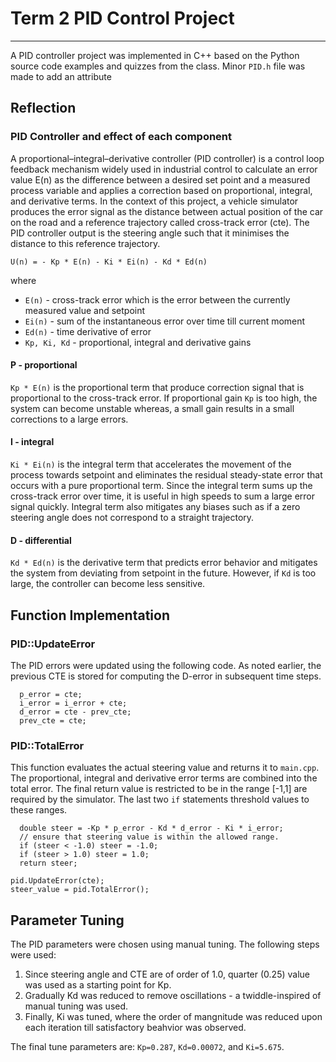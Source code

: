 # Term 2 PID Control Project

---

A PID controller project was implemented in C++ based on the Python source code examples and quizzes from the class.
Minor `PID.h` file was made to add an attribute

Reflection
---

### PID Controller and effect of each component

A proportional–integral–derivative controller (PID controller) is a control loop feedback mechanism widely used in industrial control to calculate an error value E(n) as the difference between a desired set point and a measured process variable and applies a correction based on proportional, integral, and derivative terms. In the context of this project, a vehicle simulator produces the error signal as the distance between actual position of the car on the road and a reference trajectory called cross-track error (cte). The PID controller output is the steering angle such that it minimises the distance to this reference trajectory.

```
U(n) = - Kp * E(n) - Ki * Ei(n) - Kd * Ed(n)
```

where
* `E(n)` - cross-track error which is the error between the currently measured value and setpoint
* `Ei(n)` - sum of the instantaneous error over time till current moment
* `Ed(n)` - time derivative of error
* `Kp, Ki, Kd` - proportional, integral and derivative gains

#### P - proportional

`Kp * E(n)` is the proportional term that produce correction signal that is proportional to the cross-track error. If proportional gain `Kp` is too high, the system can become unstable whereas, a small gain results in a small corrections to a large errors.

#### I - integral

`Ki * Ei(n)` is the integral term that accelerates the movement of the process towards setpoint and eliminates the residual steady-state error that occurs with a pure proportional term. Since the integral term sums up the cross-track error over time, it is useful in high speeds to sum a large error signal quickly. Integral term also mitigates any biases such as if a zero steering angle does not correspond to a straight trajectory.

#### D - differential

`Kd * Ed(n)` is the derivative term that predicts error behavior and mitigates the system from deviating from setpoint in the future. However, if `Kd` is too large, the controller can become less sensitive.

## Function Implementation

### PID::UpdateError

The PID errors were updated using the following code. As noted earlier, the previous CTE is stored for computing the D-error in subsequent time steps.

```
  p_error = cte;
  i_error = i_error + cte;
  d_error = cte - prev_cte;
  prev_cte = cte;
```

### PID::TotalError

This function evaluates the actual steering value and returns it to `main.cpp`.
The proportional, integral and derivative error terms are combined into the total error.
The final return value is restricted to be in the range [-1,1] are required by the simulator.
The last two `if` statements threshold values to these ranges.

```
  double steer = -Kp * p_error - Kd * d_error - Ki * i_error;
  // ensure that steering value is within the allowed range.
  if (steer < -1.0) steer = -1.0;
  if (steer > 1.0) steer = 1.0;
  return steer;
```

```
pid.UpdateError(cte);
steer_value = pid.TotalError();
```
## Parameter Tuning

The PID parameters were chosen using manual tuning. The following steps were used:

1. Since steering angle and CTE are of order of 1.0, quarter (0.25) value was used as a starting point for Kp.
2. Gradually Kd was reduced to remove oscillations - a twiddle-inspired of manual tuning was used.
3. Finally, Ki was tuned, where the order of mangnitude was reduced upon each iteration till satisfactory beahvior was observed.

The final tune parameters are: `Kp=0.287`, `Kd=0.00072`, and `Ki=5.675`.